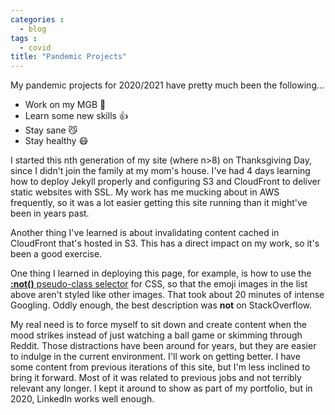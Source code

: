```yaml
---
categories :
  - blog
tags : 
  - covid
title: "Pandemic Projects"
---
```


My pandemic projects for 2020/2021 have pretty much been the following...

<!--more-->

* Work on my MGB :car:
* Learn some new skills :thumbsup:
* Stay sane :smirk_cat:
* Stay healthy :mask:

I started this nth generation of my site (where n>8) on Thanksgiving Day, since I didn't join the family at my mom's house.
I've had 4 days learning how to deploy Jekyll properly and configuring S3 and CloudFront to deliver static websites with
SSL. My work has me mucking about in AWS frequently, so it was a lot easier getting this site running than it might've been
in years past.

Another thing I've learned is about invalidating content cached in CloudFront that's hosted in S3. This has a direct impact
on my work, so it's been a good exercise.

One thing I learned in deploying this page, for example, is how to use the 
[**:not()** pseudo-class selector](https://developer.mozilla.org/en-US/docs/Web/CSS/:not) for CSS, so that the emoji 
images in the list above aren't styled like other images. That took about 20 minutes of intense Googling. Oddly enough,
the best description was **not** on StackOverflow.

My real need is to force myself to sit down and create content when the mood strikes instead of just watching a ball game
or skimming through Reddit. Those distractions have been around for years, but they are easier to indulge in the current
environment. I'll work on getting better. I have some content from previous iterations of this site, but I'm less inclined
to bring it forward. Most of it was related to previous jobs and not terribly relevant any longer. I kept it around to 
show as part of my portfolio, but in 2020, LinkedIn works well enough.